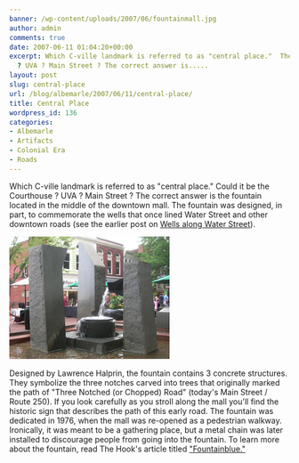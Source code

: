```yaml
---
banner: /wp-content/uploads/2007/06/fountainmall.jpg
author: admin
comments: true
date: 2007-06-11 01:04:20+00:00
excerpt: Which C-ville landmark is referred to as "central place."  The Courthouse
  ? UVA ? Main Street ? The correct answer is.....
layout: post
slug: central-place
url: /blog/albemarle/2007/06/11/central-place/
title: Central Place
wordpress_id: 136
categories:
- Albemarle
- Artifacts
- Colonial Era
- Roads
---
```


Which C-ville landmark is referred to as "central place." Could it be the Courthouse ? UVA ? Main Street ? The correct answer is the fountain located in the middle of the downtown mall. The fountain was designed, in part, to commemorate the wells that once lined Water Street and other downtown roads (see the earlier post on [Wells along Water Street](/blog/albemarle/2007/06/03/water-street-well-wishes/)).

![Central Place Fountain](/wp-content/uploads/2007/06/fountainmall.jpg)

Designed by Lawrence Halprin, the fountain contains 3 concrete structures. They symbolize the three notches carved into trees that originally marked the path of "Three Notched (or Chopped) Road" (today's Main Street / Route 250). If you look carefully as you stroll along the mall you'll find the historic sign that describes the path of this early road. The fountain was dedicated in 1976, when the mall was re-opened as a pedestrian walkway. Ironically, it was meant to be a gathering place, but a metal chain was later installed to discourage people from going into the fountain. To learn more about the fountain, read The Hook's article titled ["Fountainblue."](http://www.readthehook.com/stories/2007/01/18/ONARCH%200603.rtf.aspx)
